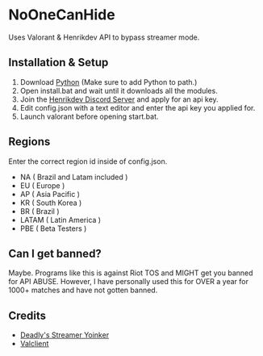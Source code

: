 # NoOneCanHide
Uses Valorant &amp; Henrikdev API to bypass streamer mode.

## Installation & Setup
1. Download [Python](https://www.python.org/downloads/) (Make sure to add Python to path.)
2. Open install.bat and wait until it downloads all the modules.
3. Join the [Henrikdev Discord Server](https://discord.gg/henrikdev-systems-704231681309278228) and apply for an api key.
4. Edit config.json with a text editor and enter the api key you applied for.
6. Launch valorant before opening start.bat.

## Regions
Enter the correct region id inside of config.json.
 - NA ( Brazil and Latam included )
 - EU ( Europe )
 - AP ( Asia Pacific )
 - KR ( South Korea )
 - BR ( Brazil )
 - LATAM ( Latin America )
 - PBE ( Beta Testers )

## Can I get banned?
Maybe. Programs like this is against Riot TOS and MIGHT get you banned for API ABUSE. However, I have personally used this for OVER a year for 1000+ matches and have not gotten banned.

## Credits
 - [Deadly's Streamer Yoinker](https://github.com/deadly/valorant-stream-yoinker)
 - [Valclient](https://github.com/colinhartigan/valclient.py)

